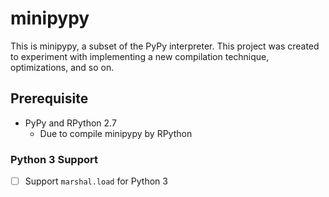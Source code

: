 # minipypy

This is minipypy, a subset of the PyPy interpreter. This project was created to experiment with implementing a new compilation technique, optimizations, and so on.

## Prerequisite

- PyPy and RPython 2.7
  - Due to compile minipypy by RPython

### Python 3 Support

- [ ] Support `marshal.load` for Python 3
